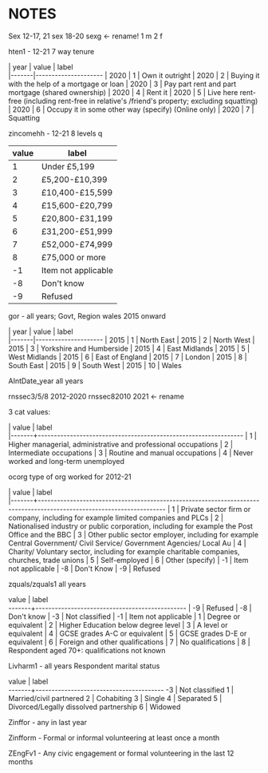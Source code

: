 # NOTES

Sex 12-17, 21  sex 18-20 sexg <- rename! 1 m 2 f

hten1 - 12-21 7 way tenure

| year  | value |        label  
|-------|---------------------
|  2020 | 1     | Own it outright
|  2020 | 2     | Buying it with the help of a mortgage or loan
|  2020 | 3     | Pay part rent and part mortgage (shared ownership)
|  2020 | 4     | Rent it
|  2020 | 5     | Live here rent-free (including rent-free in relative's /friend's property; excluding squatting)
|  2020 | 6     | Occupy it in some other way (specify) (Online only)
|  2020 | 7     | Squatting


zincomehh - 12-21 8 levels q

| value |        label        
|-------|---------------------
| 1     | Under £5,199
| 2     | £5,200-£10,399
| 3     | £10,400-£15,599
| 4     | £15,600-£20,799
| 5     | £20,800-£31,199
| 6     | £31,200-£51,999
| 7     | £52,000-£74,999
| 8     | £75,000 or more
| -1    | Item not applicable
| -8    | Don't know
| -9    | Refused

gor - all years; Govt, Region wales 2015 onward 
 
| year  | value |        label  
|-------|---------------------
| 2015 | 1     | North East
| 2015 | 2     | North West
| 2015 | 3     | Yorkshire and Humberside
| 2015 | 4     | East Midlands
| 2015 | 5     | West Midlands
| 2015 | 6     | East of England
| 2015 | 7     | London
| 2015 | 8     | South East
| 2015 | 9     | South West
| 2015 | 10    | Wales


 AIntDate_year all years
 
 rnssec3/5/8 2012-2020
 rnssec82010 2021 <- rename 
 
3 cat values:

| value |                             label                              
|-------+----------------------------------------------------------------
| 1     | Higher managerial, administrative and professional occupations
| 2     | Intermediate occupations
| 3     | Routine and manual occupations
| 4     | Never worked and long-term unemployed


ocorg type of org worked for 2012-21
 
| value |                                                        label                                                         
|-------+----------------------------------------------------------------------------------------------------------------------
| 1     | Private sector firm or company, including for example limited companies and PLCs
| 2     | Nationalised industry or public corporation, including for example the Post Office and the BBC
| 3     | Other public sector employer, including for example Central Government/ Civil Service/ Government Agencies/ Local Au
| 4     | Charity/ Voluntary sector, including for example charitable companies, churches, trade unions
| 5     | Self-employed
| 6     | Other (specify)
| -1    | Item not applicable
| -8    | Don't Know
| -9    | Refused

zquals/zquals1 all years

 value |                     label                     
-------+-----------------------------------------------
| -9    | Refused
| -8    | Don't know
| -3    | Not classified
| -1    | Item not applicable
| 1     | Degree or equivalent
| 2     | Higher Education below degree level
| 3     | A level or equivalent
| 4     | GCSE grades A-C or equivalent
| 5     | GCSE grades D-E or equivalent
| 6     | Foreign and other qualifications
| 7     | No qualifications
| 8     | Respondent aged 70+: qualifications not known

 Livharm1 - all years Respondent marital status
 
  value |                 label                  
-------+----------------------------------------
 -3    | Not classified
 1     | Married/civil partnered
 2     | Cohabiting
 3     | Single
 4     | Separated
 5     | Divorced/Legally dissolved partnership
 6     | Widowed


Zinffor - any in last year

Zinfform - Formal or informal volunteering at least once a month

ZEngFv1 - Any civic engagement or formal volunteering in the last 12 months 
